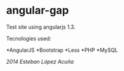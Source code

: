 # angular-gap

Test site using angularjs 1.3.

Tecnologies used:

*AngularJS
*Bootstrap
*Less
*PHP
*MySQL

*2014*
*Esteban López Acuña*